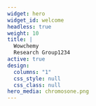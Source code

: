 ```yaml
---
widget: hero
widget_id: welcome
headless: true
weight: 10
title: |
  Wowchemy  
  Research Group1234
active: true
design:
  columns: "1"
  css_style: null
  css_class: null
hero_media: chromosone.png
---
```

